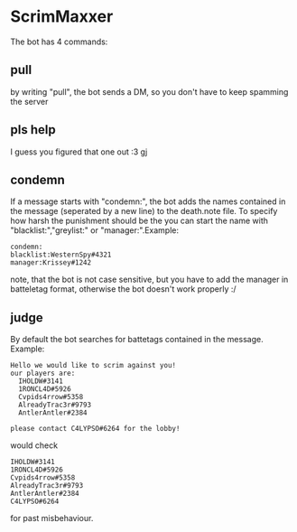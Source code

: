 # ScrimMaxxer
The bot has 4 commands:
## pull
by writing "pull", the bot sends a DM, so you don't have to keep spamming the server
## pls help
I guess you figured that one out :3 gj
## condemn
If a message starts with "condemn:", the bot adds the names contained in the message (seperated by a new line) to the death.note file.
To specify how harsh the punishment should be the you can start the name with "blacklist:","greylist:" or "manager:".Example:
```
condemn:
blacklist:WesternSpy#4321
manager:Krissey#1242
```
note, that the bot is not case sensitive, but you have to add the manager in batteletag format, otherwise the bot doesn't work properly :/
## judge
By default the bot searches for battetags contained in the message.
Example:
```
Hello we would like to scrim against you!
our players are:
  IHOLDW#3141
  1RONCL4D#5926
  Cvpids4rrow#5358
  AlreadyTrac3r#9793
  AntlerAntler#2384

please contact C4LYPSO#6264 for the lobby!
```
would check
```
IHOLDW#3141
1RONCL4D#5926
Cvpids4rrow#5358
AlreadyTrac3r#9793
AntlerAntler#2384
C4LYPSO#6264
```
for past misbehaviour.